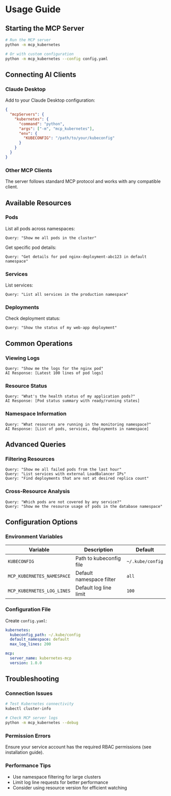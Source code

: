 # Usage Guide

## Starting the MCP Server

```bash
# Run the MCP server
python -m mcp_kubernetes

# Or with custom configuration
python -m mcp_kubernetes --config config.yaml
```

## Connecting AI Clients

### Claude Desktop

Add to your Claude Desktop configuration:

```json
{
  "mcpServers": {
    "kubernetes": {
      "command": "python",
      "args": ["-m", "mcp_kubernetes"],
      "env": {
        "KUBECONFIG": "/path/to/your/kubeconfig"
      }
    }
  }
}
```

### Other MCP Clients

The server follows standard MCP protocol and works with any compatible client.

## Available Resources

### Pods

List all pods across namespaces:
```
Query: "Show me all pods in the cluster"
```

Get specific pod details:
```
Query: "Get details for pod nginx-deployment-abc123 in default namespace"
```

### Services

List services:
```
Query: "List all services in the production namespace"
```

### Deployments

Check deployment status:
```
Query: "Show the status of my web-app deployment"
```

## Common Operations

### Viewing Logs

```
Query: "Show me the logs for the nginx pod"
AI Response: [Latest 100 lines of pod logs]
```

### Resource Status

```
Query: "What's the health status of my application pods?"
AI Response: [Pod status summary with ready/running states]
```

### Namespace Information

```
Query: "What resources are running in the monitoring namespace?"
AI Response: [List of pods, services, deployments in namespace]
```

## Advanced Queries

### Filtering Resources

```
Query: "Show me all failed pods from the last hour"
Query: "List services with external LoadBalancer IPs"
Query: "Find deployments that are not at desired replica count"
```

### Cross-Resource Analysis

```
Query: "Which pods are not covered by any service?"
Query: "Show me the resource usage of pods in the database namespace"
```

## Configuration Options

### Environment Variables

| Variable | Description | Default |
|----------|-------------|---------|
| `KUBECONFIG` | Path to kubeconfig file | `~/.kube/config` |
| `MCP_KUBERNETES_NAMESPACE` | Default namespace filter | `all` |
| `MCP_KUBERNETES_LOG_LINES` | Default log line limit | `100` |

### Configuration File

Create `config.yaml`:

```yaml
kubernetes:
  kubeconfig_path: ~/.kube/config
  default_namespace: default
  max_log_lines: 200

mcp:
  server_name: kubernetes-mcp
  version: 1.0.0
```

## Troubleshooting

### Connection Issues

```bash
# Test Kubernetes connectivity
kubectl cluster-info

# Check MCP server logs
python -m mcp_kubernetes --debug
```

### Permission Errors

Ensure your service account has the required RBAC permissions (see installation guide).

### Performance Tips

- Use namespace filtering for large clusters
- Limit log line requests for better performance
- Consider using resource version for efficient watching